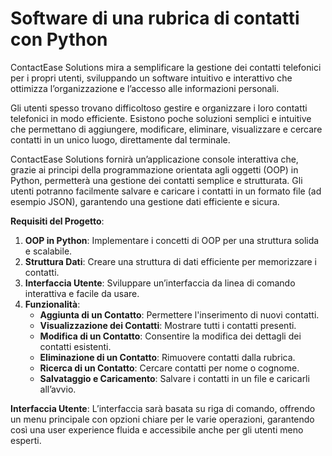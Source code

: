 # Software di una rubrica di contatti con Python

ContactEase Solutions mira a semplificare la gestione dei contatti telefonici per i propri utenti, sviluppando un software intuitivo e interattivo che ottimizza l’organizzazione e l’accesso alle informazioni personali.

Gli utenti spesso trovano difficoltoso gestire e organizzare i loro contatti telefonici in modo efficiente. Esistono poche soluzioni semplici e intuitive che permettano di aggiungere, modificare, eliminare, visualizzare e cercare contatti in un unico luogo, direttamente dal terminale.

ContactEase Solutions fornirà un’applicazione console interattiva che, grazie ai principi della programmazione orientata agli oggetti (OOP) in Python, permetterà una gestione dei contatti semplice e strutturata. Gli utenti potranno facilmente salvare e caricare i contatti in un formato file (ad esempio JSON), garantendo una gestione dati efficiente e sicura.

**Requisiti del Progetto**:

1. **OOP in Python**: Implementare i concetti di OOP per una struttura solida e scalabile.
2. **Struttura Dati**: Creare una struttura di dati efficiente per memorizzare i contatti.
3. **Interfaccia Utente**: Sviluppare un’interfaccia da linea di comando interattiva e facile da usare.
4. **Funzionalità**:
    - **Aggiunta di un Contatto**: Permettere l'inserimento di nuovi contatti.
    - **Visualizzazione dei Contatti**: Mostrare tutti i contatti presenti.
    - **Modifica di un Contatto**: Consentire la modifica dei dettagli dei contatti esistenti.
    - **Eliminazione di un Contatto**: Rimuovere contatti dalla rubrica.
    - **Ricerca di un Contatto**: Cercare contatti per nome o cognome.
    - **Salvataggio e Caricamento**: Salvare i contatti in un file e caricarli all’avvio.

**Interfaccia Utente**: L’interfaccia sarà basata su riga di comando, offrendo un menu principale con opzioni chiare per le varie operazioni, garantendo così una user experience fluida e accessibile anche per gli utenti meno esperti.

